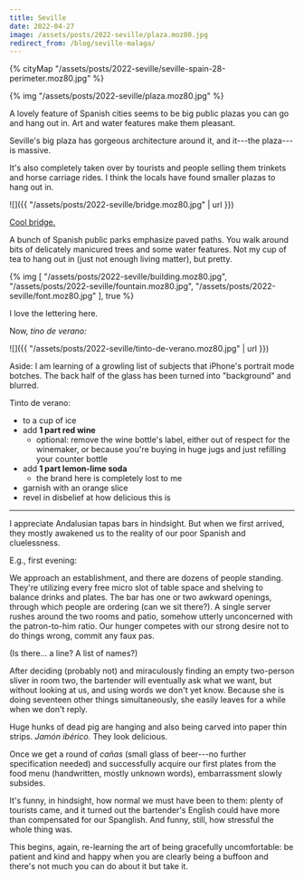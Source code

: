 ```yaml
---
title: Seville
date: 2022-04-27
image: /assets/posts/2022-seville/plaza.moz80.jpg
redirect_from: /blog/seville-malaga/
---
```


{% cityMap "/assets/posts/2022-seville/seville-spain-28-perimeter.moz80.jpg" %}

{% img "/assets/posts/2022-seville/plaza.moz80.jpg" %}

A lovely feature of Spanish cities seems to be big public plazas you can go and hang out in. Art and water features make them pleasant.

Seville's big plaza has gorgeous architecture around it, and it---the plaza---is massive.

It's also completely taken over by tourists and people selling them trinkets and horse carriage rides. I think the locals have found smaller plazas to hang out in.

![]({{ "/assets/posts/2022-seville/bridge.moz80.jpg" | url }})

<p class="figcaption"><a href="https://en.wikipedia.org/wiki/Alamillo_Bridge">Cool bridge.</a></p>

A bunch of Spanish public parks emphasize paved paths. You walk around bits of delicately manicured trees and some water features. Not my cup of tea to hang out in (just not enough living matter), but pretty.

{% img [
    "/assets/posts/2022-seville/building.moz80.jpg",
    "/assets/posts/2022-seville/fountain.moz80.jpg",
    "/assets/posts/2022-seville/font.moz80.jpg"
], true %}

<p class="figcaption">I love the lettering here.</p>

Now, _tino de verano:_

![]({{ "/assets/posts/2022-seville/tinto-de-verano.moz80.jpg" | url }})

<p class="figcaption">Aside: I am learning of a growling list of subjects that iPhone's portrait mode botches. The back half of the glass has been turned into "background" and blurred.</p>

Tinto de verano:

- to a cup of ice
- add **1 part red wine**
    - optional: remove the wine bottle's label, either out of respect for the winemaker, or because you're buying in huge jugs and just refilling your counter bottle
- add **1 part lemon-lime soda**
    - the brand here is completely lost to me
- garnish with an orange slice
- revel in disbelief at how delicious this is

---

I appreciate Andalusian tapas bars in hindsight. But when we first arrived, they mostly awakened us to the reality of our poor Spanish and cluelessness.

E.g., first evening:

We approach an establishment, and there are dozens of people standing. They're utilizing every free micro slot of table space and shelving to balance drinks and plates. The bar has one or two awkward openings, through which people are ordering (can we sit there?). A single server rushes around the two rooms and patio, somehow utterly unconcerned with the patron-to-him ratio. Our hunger competes with our strong desire not to do things wrong, commit any faux pas.

(Is there... a line? A list of names?)

After deciding (probably not) and miraculously finding an empty two-person sliver in room two, the bartender will eventually ask what we want, but without looking at us, and using words we don't yet know. Because she is doing seventeen other things simultaneously, she easily leaves for a while when we don't reply.

Huge hunks of dead pig are hanging and also being carved into paper thin strips. _Jamón ibérico._ They look delicious.

Once we get a round of _cañas_ (small glass of beer---no further specification needed) and successfully acquire our first plates from the food menu (handwritten, mostly unknown words), embarrassment slowly subsides.

It's funny, in hindsight, how normal we must have been to them: plenty of tourists came, and it turned out the bartender's English could have more than compensated for our Spanglish. And funny, still, how stressful the whole thing was.

This begins, again, re-learning the art of being gracefully uncomfortable: be patient and kind and happy when you are clearly being a buffoon and there's not much you can do about it but take it.
